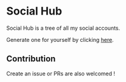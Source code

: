 # Social Hub

Social Hub is a tree of all my social accounts. 

Generate one for yourself by clicking [here](https://github.com/cmulay/social-hub/generate).

## Contribution

Create an issue or PRs are also welcomed !
